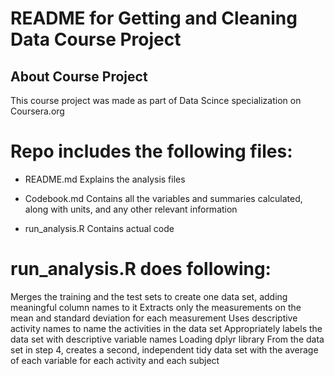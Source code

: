 # README for Getting and Cleaning Data Course Project

## About Course Project

This course project was made as part of Data Scince specialization on Coursera.org


Repo includes the following files:
=========================================

- README.md
Explains the analysis files

- Codebook.md
Contains all the variables and summaries calculated, along with units, and any other relevant information

- run_analysis.R
Contains actual code

run_analysis.R does following:
=========================================

Merges the training and the test sets to create one data set, adding meaningful column names to it
Extracts only the measurements on the mean and standard deviation for each measurement
Uses descriptive activity names to name the activities in the data set
Appropriately labels the data set with descriptive variable names
Loading dplyr library
From the data set in step 4, creates a second, independent tidy data set with the average of each variable for each activity and each subject
